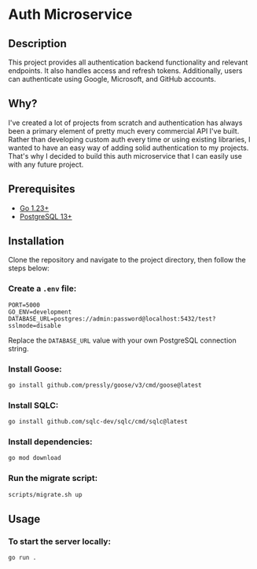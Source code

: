 # Auth Microservice

## Description

This project provides all authentication backend functionality and relevant endpoints. It also handles access and refresh tokens. Additionally, users can authenticate using Google, Microsoft, and GitHub accounts.

## Why?

I've created a lot of projects from scratch and authentication has always been a primary element of pretty much every commercial API I've built. Rather than developing custom auth every time or using existing libraries, I wanted to have an easy way of adding solid authentication to my projects. That's why I decided to build this auth microservice that I can easily use with any future project.

## Prerequisites

-   [Go 1.23+](https://go.dev)
-   [PostgreSQL 13+](https://postgresql.org)

## Installation

Clone the repository and navigate to the project directory, then follow the steps below:

### Create a `.env` file:

```dosini
PORT=5000
GO_ENV=development
DATABASE_URL=postgres://admin:password@localhost:5432/test?sslmode=disable
```

Replace the `DATABASE_URL` value with your own PostgreSQL connection string.

### Install Goose:

```bash
go install github.com/pressly/goose/v3/cmd/goose@latest
```

### Install SQLC:

```bash
go install github.com/sqlc-dev/sqlc/cmd/sqlc@latest
```

### Install dependencies:

```bash
go mod download
```

### Run the migrate script:

```bash
scripts/migrate.sh up
```

## Usage

### To start the server locally:

```bash
go run .
```
